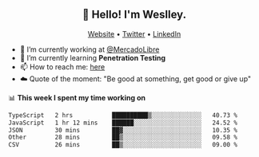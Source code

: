 <h2 align="center">👋 Hello! I'm Weslley.</h2>
<p align="center">
  <a href="http://weslleyneri.com.br">Website</a> •
  <a href="https://twitter.com/Weslley_Neri">Twitter</a> •
  <a href="https://www.linkedin.com/in/weslley-neri-3658908b">LinkedIn</a>
</p>


- 🔭 I’m currently working at [@MercadoLibre](https://github.com/mercadolibre)
- 🌱 I’m currently learning **Penetration Testing**
- 📫 How to reach me: [here](mailto:weslley39@gmail.com)
- ☁️ Quote of the moment: "Be good at something, get good or give up"

📊 **This week I spent my time working on**
<!--START_SECTION:waka-->

```txt
TypeScript   2 hrs           ██████████▒░░░░░░░░░░░░░░   40.73 %
JavaScript   1 hr 12 mins    ██████░░░░░░░░░░░░░░░░░░░   24.52 %
JSON         30 mins         ██▓░░░░░░░░░░░░░░░░░░░░░░   10.35 %
Other        28 mins         ██▒░░░░░░░░░░░░░░░░░░░░░░   09.58 %
CSV          26 mins         ██▒░░░░░░░░░░░░░░░░░░░░░░   09.00 %
```

<!--END_SECTION:waka-->

<!-- Inspired by https://github.com/gruselhaus/gruselhaus -->